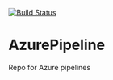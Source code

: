 [![Build Status](https://dev.azure.com/MyOrganizationKuty/Quilata/_apis/build/status/QuilataAdmin.AzurePipeline?branchName=main)](https://dev.azure.com/MyOrganizationKuty/Quilata/_build/latest?definitionId=18&branchName=main)

# AzurePipeline
Repo for Azure pipelines

